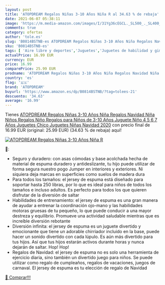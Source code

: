```yaml
---
layout: post
title: 'ATOPDREAM Regalos Niñas 3-10 Años Niña R al 34.63 % de rebaja'
date: 2021-06-07 05:38:11
image: 'https://m.media-amazon.com/images/I/31Yg36cEGCL._SL500_._SL400_.jpg'
comments: true
category: ofertas
author: 'tole.es'
slug: 'B0814BSTNB-es ATOPDREAM Regalos Niñas 3-10 Años Niña Regalos Navidad...'
sku: 'B0814BSTNB-es'
tags: [ 'Aire libre y deportes','Juguetes','Juguetes de habilidad y gimnasia','Juguetes y juegos','Sets de malabares','atopdream','juguetes', ]
actualPrice: 16.99 EUR
currency: EUR
price: 16.99
comparePrice: 25.99 EUR
prodname: 'ATOPDREAM Regalos Niñas 3-10 Años Niña Regalos Navidad Niña Niños Regalos Niño Regalos para Niños de 3-10 Años Juguete Niño 4 5 6 7 Años Juguetes Chico Juguetes Niñas Navidad 2020'
country: 'es'
flag: '🇪🇸'
brand: 'ATOPDREAM'
buyurl: 'https://www.amazon.es/dp/B0814BSTNB/?tag=tolees-21'
descuento: '34.63'
average: '16.99'
---
```


Tienes [ATOPDREAM Regalos Niñas 3-10 Años Niña Regalos Navidad Niña Niños Regalos Niño Regalos para Niños de 3-10 Años Juguete Niño 4 5 6 7 Años Juguetes Chico Juguetes Niñas Navidad 2020](https://www.amazon.es/dp/B0814BSTNB/?tag=tolees-21) con precio final de  16.99 EUR (original: 25.99 EUR) (34.63 %  de rebaja) aqui!

[![ATOPDREAM Regalos Niñas 3-10 Años Niña R](https://m.media-amazon.com/images/I/31Yg36cEGCL._SL500_._SL400_.jpg)](https://www.amazon.es/dp/B0814BSTNB/?tag=tolees-21)

🔎:

- Seguro y duradero: con asas cómodas y base acolchada hecha de material de espuma duradero y antideslizante, tu hijo puede utilizar de forma segura nuestro pogo Jumper en interiores y exteriores. Ni siquiera deja marcas en superficies como suelos de madera dura
- Para todos los tamaños: el jersey de espuma está diseñado para soportar hasta 250 libras, por lo que es ideal para niños de todos los tamaños e incluso adultos. Es perfecto para todos los que quieren disfrutar de la diversión de saltar
- Habilidades de entrenamiento: el jersey de espuma es una gran manera de ayudar a entrenar la coordinación ojo-mano y las habilidades motoras gruesas de tu pequeño, lo que puede conducir a una mayor destreza y equilibrio. Promueve una actividad saludable mientras que es increíble diversión rebotante
- Diversión infinita: el jersey de espuma es un juguete divertido y emocionante que tiene un adorable chirriador incluido en la base, puede hacer un sonido divertido con cada lúpulo. Es aún más divertido para tus hijos. Así que tus hijos estarán activos durante horas y nunca dejarán de saltar. Hop! Hop!
- Regalos de Navidad: el jersey de espuma no es solo una herramienta de ejercicio diaria, sino también un divertido juego para niños. Se puede utilizar como regalo de cumpleaños, regalos de vacaciones, juegos de carnaval. El jersey de espuma es tu elección de regalo de Navidad

[🛒 Comprar!!!](https://www.amazon.es/dp/B0814BSTNB/?tag=tolees-21)
